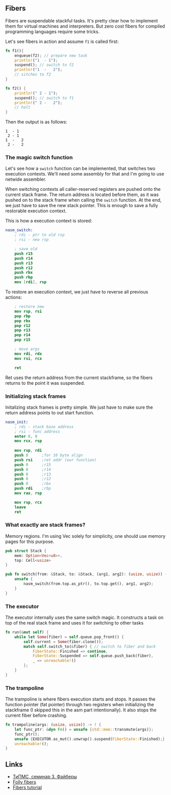 ## Fibers

Fibers are suspendable stackful tasks. It's pretty clear how to implement them for virtual machines
and interpreters. But zero cost fibers for compiled programming languages require some tricks.

Let's see fibers in action and assume `f1` is called first:

```rust
fn f1(){
    enqueue(f2); // prepare new task
    println!("1  - 1");
    suspend(); // switch to f2
    println!("1  -   2");
    // sitches to f2
}

fn f2() {
    println!(" 2 - 1");
    suspend(); // switch to f1
    println!(" 2 -   2");
    // halt
}
```

Then the output is as follows:
```
1  - 1
 2 - 1
1  -   2
 2 -   2
```

### The magic switch function

Let's see how a `switch` function can be implemented, that switches two execution contexts.
We'll need some assembly for that and I'm going to use netwide assembler.

When switching contexts all caller-reserved registers are pushed onto the current stack frame. 
The return address is located before them, as it was pushed on to the stack frame when calling the `switch` function. At the end, we just have to save the new stack pointer. This is enough to save a fully restorable execution context. 

This is how a execution context is stored:
```nasm
nasm_switch:
    ; rdi - ptr to old rsp
    ; rsi - new rsp

    ; save old
    push r15
    push r14
    push r13
    push r12
    push rbx
    push rbp
    mov [rdi], rsp
```
To restore an execution context, we just have to reverse all previous actions:
```nasm
    ; restore new
    mov rsp, rsi
    pop rbp
    pop rbx
    pop r12
    pop r13
    pop r14
    pop r15

    ; move args
    mov rdi, rdx
    mov rsi, rcx

    ret
```
Ret uses the return address from the current stackframe, so the fibers returns to the point it was suspended.

### Initializing stack frames

Initalizing stack frames is pretty simple. We just have to make sure the return address points to out start function.

```nasm
nasm_init:
    ; rdi - stack base address
    ; rsi - func address
    enter 0, 0
    mov rcx, rsp
    
    mov rsp, rdi
    push 0      ;for 16 byte align
    push rsi    ;ret addr (our function)
    push 0      ;r15
    push 0      ;r14
    push 0      ;r13
    push 0      ;r12
    push 0      ;rbx
    push rdi    ;rbp
    mov rax, rsp

    mov rsp, rcx
    leave
    ret
```

### What exactly are stack frames?

Memory regions. I'm using Vec solely for simplicity, one should use memory pages for this purpose.

``` rust
pub struct Stack {
    mem: Option<Vec<u8>>,
    top: Cell<usize>
}
```

```rust
pub fn switch(from: &Stack, to: &Stack, (arg1, arg2): (usize, usize)) {
    unsafe {
        nasm_switch(from.top.as_ptr(), to.top.get(), arg1, arg2);
    }
}
```

### The executor

The executor internally uses the same switch magic. It constructs a task on top 
of the real stack frame and uses it for switching to other tasks

```rust
fn run(&mut self) {
    while let Some(fiber) = self.queue.pop_front() {
        self.current = Some(fiber.clone());
        match self.switch_to(&fiber) { // switch to fiber and back
            FiberState::Finished => continue,
            FiberState::Suspended => self.queue.push_back(fiber),
            _ => unreachable!()
        };
    }
}
```

### The trampoline

The trampoline is where fibers execution starts and stops.
It passes the function pointer (fat pointer) through two registers when 
initializing the stackframe (I skipped this in the asm part intentionally).
It also stops the current fiber before crashing.

```rust
fn trampoline(args: (usize, usize)) -> ! {
    let func_ptr: &dyn Fn() = unsafe {std::mem::transmute(args)};
    func_ptr();
    unsafe {EXECUTOR.as_mut().unwrap().suspend(FiberState::Finished);}
    unreachable!();
}
```


## Links

* [ТиПМС, семинар 3. Файберы](https://youtu.be/OEY1StCZtpU)
* [Folly fibers](https://github.com/facebook/folly/blob/master/folly/fibers/README.md)
* [Fibers tutorial](https://graphitemaster.github.io/fibers)
